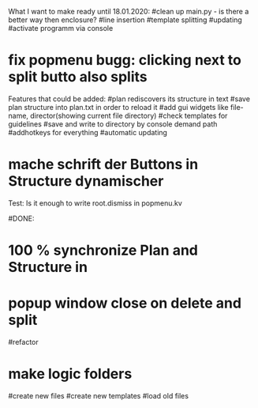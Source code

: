 What I want to make ready until 18.01.2020: 
#clean up main.py - is there a better way then enclosure?
#line insertion
#template splitting
#updating
#activate programm via console


# fix popmenu bugg: clicking next to split butto also splits

Features that could be added:
#plan rediscovers its structure in text
#save plan structure into plan.txt in order to reload it
#add gui widgets like file-name, director(showing current file directory)
#check templates for guidelines
#save and write to directory by console demand path
#addhotkeys for everything
#automatic updating

# mache schrift der Buttons in Structure dynamischer

Test:
Is it enough to write root.dismiss in popmenu.kv


#DONE:
# 100 % synchronize Plan and Structure in 
# popup window close on delete and split
#refactor
# make logic folders
#create new files
#create new templates
#load old files